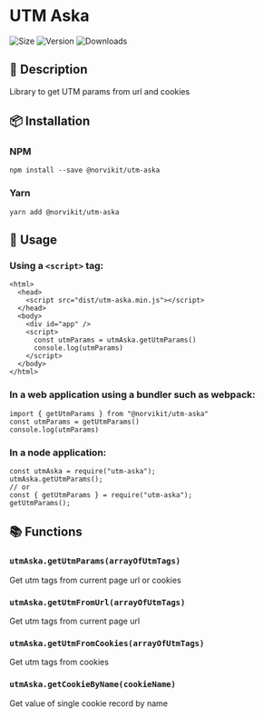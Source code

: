 # UTM Aska
![Size](https://img.shields.io/bundlephobia/minzip/@norvikit/utm-aska)
![Version](https://img.shields.io/npm/v/@norvikit/utm-aska)
![Downloads](https://img.shields.io/npm/dt/@norvikit/utm-aska)

## 📃 Description
Library to get UTM params from url and cookies

## 📦 Installation

### NPM

`npm install --save @norvikit/utm-aska`

### Yarn

`yarn add @norvikit/utm-aska`

## 🚀 Usage

### Using a `<script>` tag:
```
<html>
  <head>
    <script src="dist/utm-aska.min.js"></script>
  </head>
  <body>
    <div id="app" />
    <script>
      const utmParams = utmAska.getUtmParams()
      console.log(utmParams)
    </script>
  </body>
</html>
```

### In a web application using a bundler such as webpack:
```
import { getUtmParams } from "@norvikit/utm-aska"
const utmParams = getUtmParams()
console.log(utmParams)
```

### In a node application:

```
const utmAska = require("utm-aska");
utmAska.getUtmParams();
// or
const { getUtmParams } = require("utm-aska");
getUtmParams();
```

## 📚 Functions

### `utmAska.getUtmParams(arrayOfUtmTags)`

Get utm tags from current page url or cookies

### `utmAska.getUtmFromUrl(arrayOfUtmTags)`

Get utm tags from current page url

### `utmAska.getUtmFromCookies(arrayOfUtmTags)`

Get utm tags from cookies

### `utmAska.getCookieByName(cookieName)`

Get value of single cookie record by name